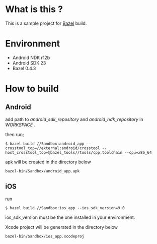 # What is this ?

This is a sample project for [Bazel](http://bazel.io/) build.

# Environment

- Android NDK r12b
- Android SDK 23
- Bazel 0.4.3

# How to build

## Android

add path to _android\_sdk\_repository_ and _android\_ndk\_repository_ in _WORKSPACE_ .

then run;

```
$ bazel build //Sandbox:android_app --crosstool_top=//external:android/crosstool --host_crosstool_top=@bazel_tools//tools/cpp:toolchain --cpu=x86_64
```

apk will be created in the directory below

```
bazel-bin/Sandbox/android_app.apk
```


## iOS

run

```
$ bazel build //Sandbox:ios_app --ios_sdk_version=9.0
```

ios_sdk_version must be the one installed in your environment.

Xcode project will be generated in the directory below

```
bazel-bin/Sandbox/ios_app.xcodeproj
```
